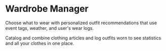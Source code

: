 # Wardrobe Manager

Choose what to wear with personalized outfit recommendations that use event tags, weather, and user's wear logs.

Catalog and combine clothing articles and log outfits worn to see statistics and all your clothes in one place.

